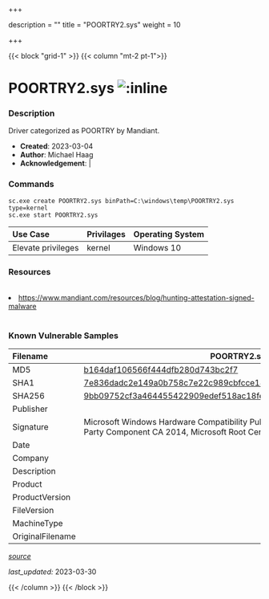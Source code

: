 +++

description = ""
title = "POORTRY2.sys"
weight = 10

+++


{{< block "grid-1" >}}
{{< column "mt-2 pt-1">}}


# POORTRY2.sys ![:inline](/images/twitter_verified.png) 


### Description

Driver categorized as POORTRY by Mandiant.

- **Created**: 2023-03-04
- **Author**: Michael Haag
- **Acknowledgement**:  | [](https://twitter.com/)

### Commands

```
sc.exe create POORTRY2.sys binPath=C:\windows\temp\POORTRY2.sys type=kernel
sc.exe start POORTRY2.sys
```

| Use Case | Privilages | Operating System | 
|:---- | ---- | ---- |
| Elevate privileges | kernel | Windows 10 |

### Resources
<br>
<li><a href="https://www.mandiant.com/resources/blog/hunting-attestation-signed-malware">https://www.mandiant.com/resources/blog/hunting-attestation-signed-malware</a></li>
<br>

### Known Vulnerable Samples

| Filename | POORTRY2.sys |
|:---- | ---- | 
| MD5 | <a href="https://www.virustotal.com/gui/file/b164daf106566f444dfb280d743bc2f7">b164daf106566f444dfb280d743bc2f7</a> |
| SHA1 | <a href="https://www.virustotal.com/gui/file/7e836dadc2e149a0b758c7e22c989cbfcce18684">7e836dadc2e149a0b758c7e22c989cbfcce18684</a> |
| SHA256 | <a href="https://www.virustotal.com/gui/file/9bb09752cf3a464455422909edef518ac18fe63cf5e1e8d9d6c2e68db62e0c87">9bb09752cf3a464455422909edef518ac18fe63cf5e1e8d9d6c2e68db62e0c87</a> |
| Publisher |  |
| Signature | Microsoft Windows Hardware Compatibility Publisher, Microsoft Windows Third Party Component CA 2014, Microsoft Root Certificate Authority 2010   |
| Date |  |
| Company |  |
| Description |  |
| Product |  |
| ProductVersion |  |
| FileVersion |  |
| MachineType |  |
| OriginalFilename |  |



[*source*](https://github.com/magicsword-io/LOLDrivers/tree/main/yaml/poortry2.sys.yml)

*last_updated:* 2023-03-30








{{< /column >}}
{{< /block >}}
